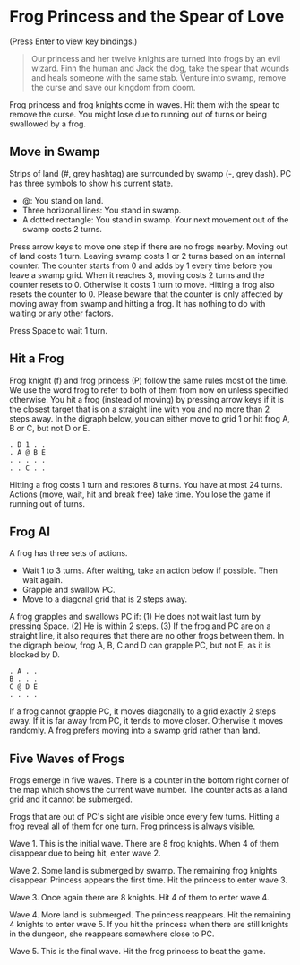 # Frog Princess and the Spear of Love

(Press Enter to view key bindings.)

> Our princess and her twelve knights are turned into frogs by an evil wizard. Finn the human and Jack the dog, take the spear that wounds and heals someone with the same stab. Venture into swamp, remove the curse and save our kingdom from doom.

Frog princess and frog knights come in waves. Hit them with the spear to remove the curse. You might lose due to running out of turns or being swallowed by a frog.

## Move in Swamp

Strips of land (#, grey hashtag) are surrounded by swamp (-, grey dash). PC has three symbols to show his current state.

* @: You stand on land.
* Three horizonal lines: You stand in swamp.
* A dotted rectangle: You stand in swamp. Your next movement out of the swamp costs 2 turns.

Press arrow keys to move one step if there are no frogs nearby. Moving out of land costs 1 turn. Leaving swamp costs 1 or 2 turns based on an internal counter. The counter starts from 0 and adds by 1 every time before you leave a swamp grid. When it reaches 3, moving costs 2 turns and the counter resets to 0. Otherwise it costs 1 turn to move. Hitting a frog also resets the counter to 0. Please beware that the counter is only affected by moving away from swamp and hitting a frog. It has nothing to do with waiting or any other factors.

Press Space to wait 1 turn.

## Hit a Frog

Frog knight (f) and frog princess (P) follow the same rules most of the time. We use the word frog to refer to both of them from now on unless specified otherwise. You hit a frog (instead of moving) by pressing arrow keys if it is the closest target that is on a straight line with you and no more than 2 steps away. In the digraph below, you can either move to grid 1 or hit frog A, B or C, but not D or E.

    . D 1 . .
    . A @ B E
    . . . . .
    . . C . .

Hitting a frog costs 1 turn and restores 8 turns. You have at most 24 turns. Actions (move, wait, hit and break free) take time. You lose the game if running out of turns.

## Frog AI

A frog has three sets of actions.

* Wait 1 to 3 turns. After waiting, take an action below if possible. Then wait again.
* Grapple and swallow PC.
* Move to a diagonal grid that is 2 steps away.

A frog grapples and swallows PC if: (1) He does not wait last turn by pressing Space. (2) He is within 2 steps. (3) If the frog and PC are on a straight line, it also requires that there are no other frogs between them. In the digraph below, frog A, B, C and D can grapple PC, but not E, as it is blocked by D.

    . A . .
    B . . .
    C @ D E
    . . . .

If a frog cannot grapple PC, it moves diagonally to a grid exactly 2 steps away. If it is far away from PC, it tends to move closer. Otherwise it moves randomly. A frog prefers moving into a swamp grid rather than land.

## Five Waves of Frogs

Frogs emerge in five waves. There is a counter in the bottom right corner of the map which shows the current wave number. The counter acts as a land grid and it cannot be submerged.

Frogs that are out of PC's sight are visible once every few turns. Hitting a frog reveal all of them for one turn. Frog princess is always visible.

Wave 1. This is the initial wave. There are 8 frog knights. When 4 of them disappear due to being hit, enter wave 2.

Wave 2. Some land is submerged by swamp. The remaining frog knights disappear. Princess appears the first time. Hit the princess to enter wave 3.

Wave 3. Once again there are 8 knights. Hit 4 of them to enter wave 4.

Wave 4. More land is submerged. The princess reappears. Hit the remaining 4 knights to enter wave 5. If you hit the princess when there are still knights in the dungeon, she reappears somewhere close to PC.

Wave 5. This is the final wave. Hit the frog princess to beat the game.
